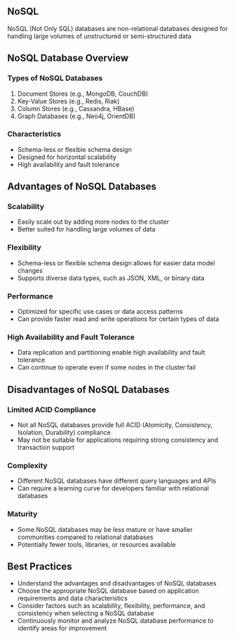 ## NoSQL
NoSQL (Not Only SQL) databases are non-relational databases designed for handling large volumes of unstructured or semi-structured data

## NoSQL Database Overview

### Types of NoSQL Databases
1. Document Stores (e.g., MongoDB, CouchDB)
2. Key-Value Stores (e.g., Redis, Riak)
3. Column Stores (e.g., Cassandra, HBase)
4. Graph Databases (e.g., Neo4j, OrientDB)

### Characteristics
- Schema-less or flexible schema design
- Designed for horizontal scalability
- High availability and fault tolerance

## Advantages of NoSQL Databases

### Scalability
- Easily scale out by adding more nodes to the cluster
- Better suited for handling large volumes of data

### Flexibility
- Schema-less or flexible schema design allows for easier data model changes
- Supports diverse data types, such as JSON, XML, or binary data

### Performance
- Optimized for specific use cases or data access patterns
- Can provide faster read and write operations for certain types of data

### High Availability and Fault Tolerance
- Data replication and partitioning enable high availability and fault tolerance
- Can continue to operate even if some nodes in the cluster fail

## Disadvantages of NoSQL Databases

### Limited ACID Compliance
- Not all NoSQL databases provide full ACID (Atomicity, Consistency, Isolation, Durability) compliance
- May not be suitable for applications requiring strong consistency and transaction support

### Complexity
- Different NoSQL databases have different query languages and APIs
- Can require a learning curve for developers familiar with relational databases

### Maturity
- Some NoSQL databases may be less mature or have smaller communities compared to relational databases
- Potentially fewer tools, libraries, or resources available

## Best Practices
- Understand the advantages and disadvantages of NoSQL databases
- Choose the appropriate NoSQL database based on application requirements and data characteristics
- Consider factors such as scalability, flexibility, performance, and consistency when selecting a NoSQL database
- Continuously monitor and analyze NoSQL database performance to identify areas for improvement
